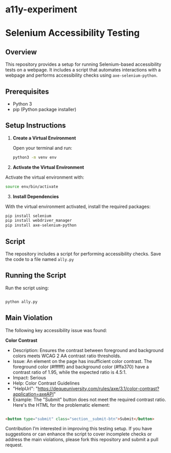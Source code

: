 # a11y-experiment
# Selenium Accessibility Testing

## Overview

This repository provides a setup for running Selenium-based accessibility tests on a webpage. It includes a script that automates interactions with a webpage and performs accessibility checks using `axe-selenium-python`.

## Prerequisites

- Python 3
- pip (Python package installer)

## Setup Instructions

1. **Create a Virtual Environment**

   Open your terminal and run:
   ```bash
   python3 -m venv env
2. **Activate the Virtual Environment**

Activate the virtual environment with:

```bash
source env/bin/activate
```
3. **Install Dependencies**

With the virtual environment activated, install the required packages:

```bash
pip install selenium
pip install webdriver_manager
pip install axe-selenium-python
```

## Script
The repository includes a script for performing accessibility checks. Save the code to a file named `ally.py`


## Running the Script
Run the script using:

```bash

python ally.py
```
## Main Violation
The following key accessibility issue was found:

**Color Contrast**
<br>
- Description: Ensures the contrast between foreground and background colors meets WCAG 2 AA contrast ratio thresholds.
- Issue: An element on the page has insufficient color contrast. The foreground color (#ffffff) and background color (#ffa370) have a contrast ratio of 1.95, while the expected ratio is 4.5:1.
- Impact: Serious
- Help: Color Contrast Guidelines
- "HelpUrl": "https://dequeuniversity.com/rules/axe/3.1/color-contrast?application=axeAPI"
- Example: The "Submit" button does not meet the required contrast ratio. Here's the HTML for the problematic element:
```html

<button type="submit" class="section__submit-btn">Submit</button>
```
Contribution
I’m interested in improving this testing setup. If you have suggestions or can enhance the script to cover incomplete checks or address the main violations, please fork this repository and submit a pull request.
